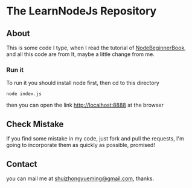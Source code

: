 # The LearnNodeJs Repository

## About

This is some code I type, when I read the tutorial of [NodeBeginnerBook](http://www.nodebeginner.org/index-zh-cn.html), and all this code are from It, maybe a little change from me.

### Run it
To run it you should install node first, then cd to this directory

    node index.js

then you can open the link [http://localhost:8888](http://localhost:8888/) at the browser

## Check Mistake

If you find some mistake in my code, just fork and pull the requests,  I'm going to incorporate them as quickly as possible, promised!

## Contact

you can mail me at [shuizhongyueming@gmail.com](mailto:shuizhongyueming@gmail.com), thanks.